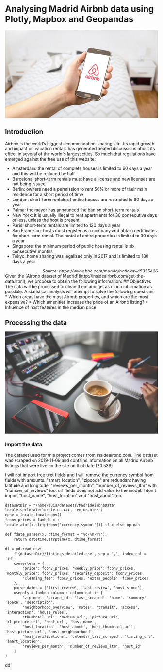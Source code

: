 # Analysing Madrid Airbnb data using Plotly, Mapbox and Geopandas
![Image](images/airbnb-2384737_1280.jpg)
## Introduction
Airbnb is the world’s biggest accommodation-sharing site. Its rapid growth and impact on vacation rentals has generated heated discussions about its effect in several of the world's largest cities. So much that regulations have emerged against the free use of this website:

* Amsterdam: the rental of complete houses is limited to 60 days a year and this will be reduced by half
* Barcelona: short-term rentals must have a license and new licenses are not being issued
* Berlin: owners need a permission to rent 50% or more of their main residence for a short period of time
* London: short-term rentals of entire houses are restricted to 90 days a year
* Palma: the mayor has announced the ban on short-term rentals
* New York: It is usually illegal to rent apartments for 30 consecutive days or less, unless the host is present
* Paris: short-term rentals are limited to 120 days a year
* San Francisco: hosts must register as a company and obtain certificates for short-term rental. The rental of entire properties is limited to 90 days a year
* Singapore: the minimum period of public housing rental is six consecutive months
* Tokyo: home sharing was legalized only in 2017 and is limited to 180 days a year
<div style="text-align: right"><i>Source: https://www.bbc.com/mundo/noticias-45355426</i></div>
Given the [Airbnb dataset of Madrid](http://insideairbnb.com/get-the-data.html), we propose to obtain the following information:
## Objectives
The data will be processed to clean them and get as much information as possible. A statistical analysis will attempt to solve the following questions:
* Which areas have the most Airbnb properties, and which are the most expensive?
* Which amenities increase the price of an Airbnb listing?
* Influence of host features in the median price

## Processing the data
![Image](images/blur-business-coffee-commerce-273222.jpg)
### Import the data
The dataset used for this project comes from Insideairbnb.com. The dataset was scraped on 2019-11-09 and contains information on all Madrid Airbnb listings that were live on the site on that date (20.539)

I will not import free text fields and I will remove the currency symbol from fields with amounts. "smart_location", "zipcode" are redundant having latitude and longitude. "reviews_per_month", "number_of_reviews_ltm" with "number_of_reviews" too. url fields does not add value to the model. I don't import "host_name", "host_location" and "host_about" too.

```
datasetDir = "/home/luis/datasets/MadridAirbnbData"
locale.setlocale(locale.LC_ALL, 'en_US.UTF8') 
conv = locale.localeconv()
fconv_prices = lambda x : locale.atof(x.strip(conv['currency_symbol'])) if x else np.nan 

def fdate_parser(x, dtime_format = "%d-%m-%Y"):
    return datetime.strptime(x, dtime_format) 
    
df = pd.read_csv(
    f'{datasetDir}/listings_detailed.csv', sep = ',', index_col = 'id', 
    converters = {
        'price': fconv_prices, 'weekly_price': fconv_prices, 'monthly_price': fconv_prices, 'security_deposit': fconv_prices,
        'cleaning_fee': fconv_prices, 'extra_people': fconv_prices
    },
    parse_dates = ['first_review', 'last_review', 'host_since'],
    usecols = lambda column : column not in [
        'zipcode', 'scrape_id', 'last_scraped', 'name', 'summary', 'space', 'description', 
        'neighborhood_overview', 'notes', 'transit', 'access', 'interaction', 'house_rules', 
        'thumbnail_url', 'medium_url', 'picture_url', 'xl_picture_url', 'host_url', 'host_name', 
        'host_location', 'host_about', 'host_thumbnail_url', 'host_picture_url', 'host_neighbourhood', 
        'host_verifications', 'calendar_last_scraped', 'listing_url', 'smart_location',
        'reviews_per_month', 'number_of_reviews_ltm', 'host_id'
    ]
)
```
dd

